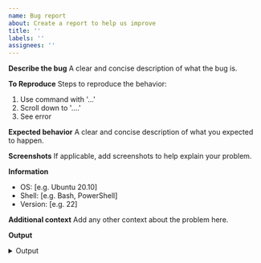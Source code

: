 ```yaml
---
name: Bug report
about: Create a report to help us improve
title: ''
labels: ''
assignees: ''
---
```


**Describe the bug**
A clear and concise description of what the bug is.

**To Reproduce**
Steps to reproduce the behavior:

1. Use command with '...'
2. Scroll down to '....'
3. See error

**Expected behavior**
A clear and concise description of what you expected to happen.

**Screenshots**
If applicable, add screenshots to help explain your problem.

**Information**

- OS: [e.g. Ubuntu 20.10]
- Shell: [e.g. Bash, PowerShell]
- Version: [e.g. 22]

**Additional context**
Add any other context about the problem here.

**Output**

<details>
  <summary>Output</summary>

<!-- Please paste the output of the command
with the flag `--verbose debug`  in the backticks below-->

```

```

</details>
